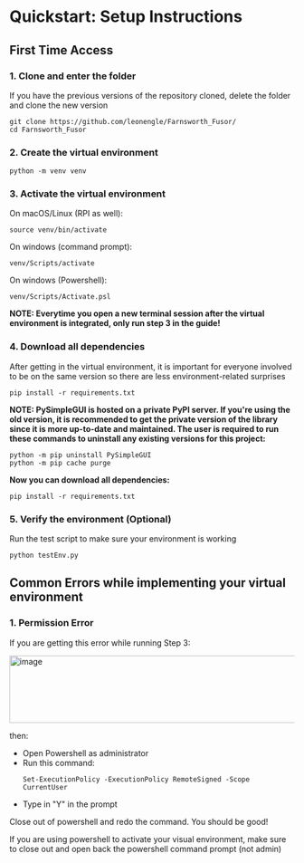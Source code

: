 # Quickstart: **Setup Instructions**

## First Time Access

### 1. Clone and enter the folder
If you have the previous versions of the repository cloned, delete the folder and clone the new version
```
git clone https://github.com/leonengle/Farnsworth_Fusor/
cd Farnsworth_Fusor
```
### 2. Create the virtual environment
```
python -m venv venv
```
### 3. Activate the virtual environment

On macOS/Linux (RPI as well):
```
source venv/bin/activate
```
On windows (command prompt):
```
venv/Scripts/activate
```
On windows (Powershell):
```
venv/Scripts/Activate.psl
```
**NOTE: Everytime you open a new terminal session after the virtual environment is integrated, only run step 3 in the guide!**

### 4. Download all dependencies

After getting in the virtual environment, it is important for everyone involved to be on the same version so there are less environment-related surprises 
```
pip install -r requirements.txt
```

**NOTE: PySimpleGUI is hosted on a private PyPI server. If you're using the old version, it is recommended to get the private version of the library since it is more up-to-date and maintained. The user is required to run these commands to uninstall any existing versions for this project:**
```
python -m pip uninstall PySimpleGUI
python -m pip cache purge
```
**Now you can download all dependencies:** 
```
pip install -r requirements.txt
```

### 5. Verify the environment (Optional)

Run the test script to make sure your environment is working
```
python testEnv.py
```

## Common Errors while implementing your virtual environment
### 1. Permission Error
If you are getting this error while running Step 3:

<img width="674" height="119" alt="image" src="https://github.com/user-attachments/assets/1cd02b3c-e6d6-4a73-b65d-c0ed6d0ee4c6" />

then:
  - Open Powershell as administrator
  - Run this command:
      ```
      Set-ExecutionPolicy -ExecutionPolicy RemoteSigned -Scope CurrentUser
      ```
  - Type in "Y" in the prompt

Close out of powershell and redo the command. You should be good!

If you are using powershell to activate your visual environment, make sure to close out and open back the powershell command prompt (not admin)



